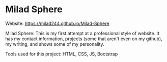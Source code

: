 # Milad Sphere

Website: https://milad244.github.io/Milad-Sphere

Milad Sphere: This is my first attempt at a professional style of website. It has my contact information, projects (some that aren't even on my github), my writing, and shows some of my personality.

Tools used for this project: HTML, CSS, JS, Bootstrap
